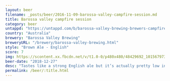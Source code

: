 ```yaml
---
layout: beer
filename: _posts/beer/2016-11-09-barossa-valley-campfire-session.md
title: Barossa valley campfire session
category: beer
untappd: "https://untappd.com/b/barossa-valley-brewing-brewers-campfire-session/2703504"
country: "Australia"
brewery: "Barossa Valley Brewing"
breweryURL: "/brewery/barossa-valley-brewing.html"
style: "Brown Ale - English"
score: 7
img: https://scontent.xx.fbcdn.net/v/t1.0-0/p480x480/48429692_10156797311168745_891199980138659840_n.jpg?_nc_cat=104&_nc_ht=scontent.xx&oh=3c1abe8b8daa820d1be95f877f1ac4f1&oe=5C924C42
beer-date: "2018-12-27"
desc: "Tastes like a strong English ale but it’s actually pretty low in aldohol. Slight caramel malt taste. Very easy drinking and smooth"
permalink: /beer/:title.html
---
```

